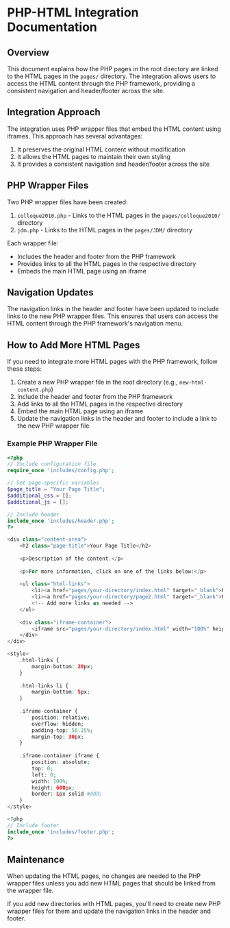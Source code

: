 # PHP-HTML Integration Documentation

## Overview

This document explains how the PHP pages in the root directory are linked to the HTML pages in the `pages/` directory. The integration allows users to access the HTML content through the PHP framework, providing a consistent navigation and header/footer across the site.

## Integration Approach

The integration uses PHP wrapper files that embed the HTML content using iframes. This approach has several advantages:

1. It preserves the original HTML content without modification
2. It allows the HTML pages to maintain their own styling
3. It provides a consistent navigation and header/footer across the site

## PHP Wrapper Files

Two PHP wrapper files have been created:

1. `colloque2010.php` - Links to the HTML pages in the `pages/colloque2010/` directory
2. `jdm.php` - Links to the HTML pages in the `pages/JDM/` directory

Each wrapper file:
- Includes the header and footer from the PHP framework
- Provides links to all the HTML pages in the respective directory
- Embeds the main HTML page using an iframe

## Navigation Updates

The navigation links in the header and footer have been updated to include links to the new PHP wrapper files. This ensures that users can access the HTML content through the PHP framework's navigation menu.

## How to Add More HTML Pages

If you need to integrate more HTML pages with the PHP framework, follow these steps:

1. Create a new PHP wrapper file in the root directory (e.g., `new-html-content.php`)
2. Include the header and footer from the PHP framework
3. Add links to all the HTML pages in the respective directory
4. Embed the main HTML page using an iframe
5. Update the navigation links in the header and footer to include a link to the new PHP wrapper file

### Example PHP Wrapper File

```php
<?php
// Include configuration file
require_once 'includes/config.php';

// Set page-specific variables
$page_title = "Your Page Title";
$additional_css = [];
$additional_js = [];

// Include header
include_once 'includes/header.php';
?>

<div class="content-area">
    <h2 class="page-title">Your Page Title</h2>
    
    <p>Description of the content.</p>
    
    <p>For more information, click on one of the links below:</p>
    
    <ul class="html-links">
        <li><a href="pages/your-directory/index.html" target="_blank">Page 1</a></li>
        <li><a href="pages/your-directory/page2.html" target="_blank">Page 2</a></li>
        <!-- Add more links as needed -->
    </ul>
    
    <div class="iframe-container">
        <iframe src="pages/your-directory/index.html" width="100%" height="600" frameborder="0"></iframe>
    </div>
</div>

<style>
    .html-links {
        margin-bottom: 20px;
    }
    
    .html-links li {
        margin-bottom: 5px;
    }
    
    .iframe-container {
        position: relative;
        overflow: hidden;
        padding-top: 56.25%;
        margin-top: 30px;
    }
    
    .iframe-container iframe {
        position: absolute;
        top: 0;
        left: 0;
        width: 100%;
        height: 600px;
        border: 1px solid #ddd;
    }
</style>

<?php
// Include footer
include_once 'includes/footer.php';
?>
```

## Maintenance

When updating the HTML pages, no changes are needed to the PHP wrapper files unless you add new HTML pages that should be linked from the wrapper file.

If you add new directories with HTML pages, you'll need to create new PHP wrapper files for them and update the navigation links in the header and footer.